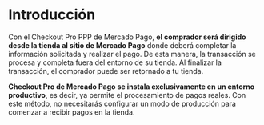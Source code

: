 # Introducción

Con el Checkout Pro PPP de Mercado Pago, **el comprador será dirigido desde la tienda al sitio de Mercado Pago** donde deberá completar la información solicitada y realizar el pago. De esta manera, la transacción se procesa y completa fuera del entorno de su tienda. Al finalizar la transacción, el comprador puede ser retornado a tu tienda.

**Checkout Pro de Mercado Pago se instala exclusivamente en un entorno productivo**, es decir, ya permite el procesamiento de pagos reales. Con este método, no necesitarás configurar un modo de producción para comenzar a recibir pagos en la tienda.